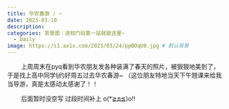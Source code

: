```yaml
---
title: 华农春游 ♪ ~
date: 2023-03-10
description: 
categories: 背景图：进校门后第一站就是这里~
  - Daily
image: https://s1.ax1x.com/2023/03/24/ppBDqU0.jpg # 默认背景
---
```


&emsp;&emsp; 上周周末在pyq看到华农朋友发各种装满了春天的照片，被狠狠地美到了，于是找上高中同学lj约好周五过去华农春游~ （这位朋友特地当天下午翘课来给我当导游，真是太感动太感谢了！！

&emsp;&emsp; 后面暂时没空写 过段时间补上 o(*≧д≦)o!!